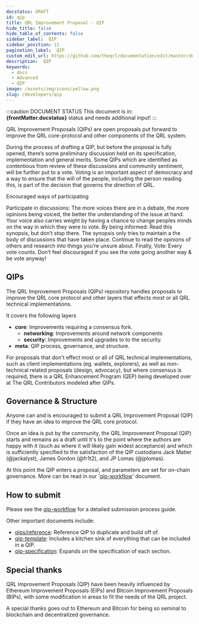 ```yaml
---
docstatus: DRAFT
id: qip
title: QRL Improvement Proposal - QIP
hide_title: false
hide_table_of_contents: false
sidebar_label:  QIP 
sidebar_position: 11
pagination_label:  QIP 
custom_edit_url: https://github.com/theqrl/documentation/edit/master/docs/basics/what-is-qrl.md
description:  QIP 
keywords:
  - docs
  - Advanced
  - QIP  
image: /assets/img/icons/yellow.png
slug: /developers/qip
---
```


:::caution DOCUMENT STATUS 
<span>This document is in: <b>{frontMatter.docstatus}</b> status and needs additional input!</span>
:::

QRL Improvement Proposals (QIPs) are open proposals put forward to improve the QRL core-protocol and other components of the QRL system.

During the process of drafting a QIP, but before the proposal is fully opened, there’s some preliminary discussion held on its specification, implementation and general merits. Some QIPs which are identified as contentious from review of these discussions and community sentiment, will be further put to a vote. Voting is an important aspect of democracy and a way to ensure that the will of the people, including the person reading this, is part of the decision that governs the direction of QRL.

Encouraged ways of participating

Participate in discussions: The more voices there are in a debate, the more opinions being voiced, the better the understanding of the issue at hand. Your voice also carries weight by having a chance to change peoples minds on the way in which they were to vote.
By being informed: Read this synopsis, but don’t stop there. The synopsis only tries to maintain a the body of discussions that have taken place. Continue to read the opinions of others and research into things you’re unsure about.
Finally, Vote: Every vote counts. Don’t feel discouraged if you see the vote going another way & be vote anyway!

## QIPs

The QRL Improvement Proposals (QIPs) repository handles proposals to improve the QRL core protocol and other layers that effects most or all QRL technical implementations. 

It covers the following layers

- **core**: Improvements requiring a consensus fork.
  - **networking**: Improvements around network components
  - **security**: Improvements and upgrades to to the security.
- **meta**: QIP process, governance, and structure.

For proposals that don't effect most or all of QRL technical implementations, such as client implementations (eg. wallets, explorers), as well as non-technical related proposals (design, advocacy), but where consensus is required, there is a QRL Enhancement Program (QEP) being developed over at The QRL Contributors modeled after QIPs.

## Governance & Structure

Anyone can and is encouraged to submit a QRL Improvement Proposal (QIP) if they have an idea to improve the QRL core protocol.

Once an idea is put by the community, the QRL Improvement Proposal (QIP) starts and remains as a draft until it's to the point where the authors are happy with it (such as where it will likely gain widest acceptance) and which is sufficiently specified to the satisfaction of the QIP custodians Jack Matier (@jackalyst), James Gordon (@fr1t2), and JP Lomas (@jplomas).  

At this point the QIP enters a proposal, and parameters are set for on-chain governance. More can be read in our '[qip-workflow](qip-workflow.md)' document.

## How to submit

Please see the [qip-workflow](qip-workflow.md) for a detailed submission process guide.

Other important documents include:

- [qips/reference](qips/reference.md): Reference QIP to duplicate and build off of.
- [qip-template](qip-template.md): Includes a kitchen sink of everything that can be included in a QIP.
- [qip-specification](qip-specification.md): Expands on the specification of each section.

## Special thanks

QRL Improvement Proposals (QIP) have been heavily influenced by Ethereum Improvement Proposals (EIPs) and Bitcoin Improvement Proposals (BIPs), with some modification in areas to fit the needs of the QRL project.

A special thanks goes out to Ethereum and Bitcoin for being so seminal to blockchain and decentralized governance.
